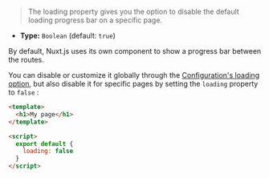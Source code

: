 
> The loading property gives you the option to disable the default loading progress bar on a specific page.

- **Type:** `Boolean` (default: `true`)

By default, Nuxt.js uses its own component to show a progress bar between the routes.

You can disable or customize it globally through the [Configuration's loading option](/docs/2.x/configuration-glossary/configuration-loading), but also disable it for specific pages by setting the `loading` property to `false` :

```html
<template>
  <h1>My page</h1>
</template>

<script>
  export default {
    loading: false
  }
</script>
```
